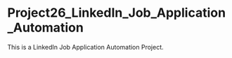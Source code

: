 # Project26_LinkedIn_Job_Application_Automation
This is a LinkedIn Job Application Automation Project.
